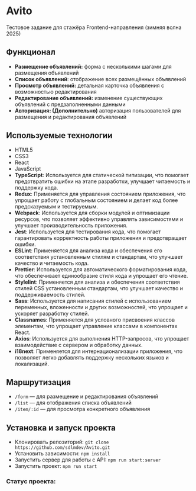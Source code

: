 # Avito

Тестовое задание для стажёра Frontend-направления (зимняя волна 2025)

## Функционал

- **Размещение объявлений:** форма с несколькими шагами для размещения объявлений
- **Список объявлений**: отображение всех размещённых объявлений
- **Просмотр объявлений:** детальная карточка объявления с возможностью редактирования
- **Редактирование объявлений:** изменение существующих объявлений с предзаполненными данными
- **Авторизация: (Дополнительно)** авторизация пользователей для размещения и редактирования объявлений

## Используемые технологии

- HTML5
- CSS3
- React
- JavaScript
- **TypeScript**: Используется для статической типизации, что помогает предотвратить ошибки на этапе разработки, улучшает читаемость и поддержку кода.
- **Redux**: Применяется для управления состоянием приложения, что упрощает работу с глобальным состоянием и делает код более предсказуемым и тестируемым.
- **Webpack**: Используется для сборки модулей и оптимизации ресурсов, что позволяет эффективно управлять зависимостями и улучшает производительность приложения.
- **Jest**: Используется для тестирования кода, что помогает гарантировать корректность работы приложения и предотвращает ошибки.
- **ESLint**: Применяется для анализа кода и обеспечения его соответствия установленным стилям и стандартам, что улучшает качество и читаемость кода.
- **Prettier**: Используется для автоматического форматирования кода, что обеспечивает единообразие стиля кода и упрощает его чтение.
- **Stylelint**: Применяется для анализа и обеспечения соответствия стилей CSS установленным стандартам, что улучшает качество и поддерживаемость стилей.
- **Sass**: Используется для написания стилей с использованием переменных, вложенности и других возможностей, что упрощает и ускоряет разработку стилей.
- **Classnames**: Применяется для условного присвоения классов элементам, что упрощает управление классами в компонентах React.
- **Axios**: Используется для выполнения HTTP-запросов, что упрощает взаимодействие с сервером и обработку данных.
- **i18next**: Применяется для интернационализации приложения, что позволяет легко добавлять поддержку нескольких языков и локализаций.

## Маршрутизация

- `/form` — для размещение и редактирования объявлений
- `/list` — для отображения списка объявлений
- `/item/:id` — для просмотра конкретного объявления

## Установка и запуск проекта

- Клонировать репозиторий: `git clone https://github.com/sdlmdev/Avito.git`
- Установить зависимости: `npm install`
- Запустить сервер для работы с API: `npm run start:server`
- Запустить проект: `npm run start`

### Статус проекта:
